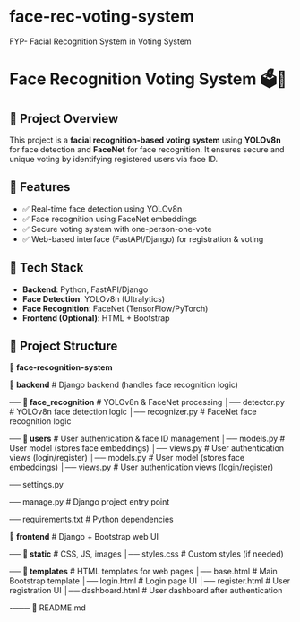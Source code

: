 # face-rec-voting-system
FYP- Facial Recognition System in Voting System

# Face Recognition Voting System 🗳️🤖

## 📌 Project Overview
This project is a **facial recognition-based voting system** using **YOLOv8n** for face detection and **FaceNet** for face recognition. It ensures secure and unique voting by identifying registered users via face ID.

## 🚀 Features
- ✅ Real-time face detection using YOLOv8n  
- ✅ Face recognition using FaceNet embeddings  
- ✅ Secure voting system with one-person-one-vote  
- ✅ Web-based interface (FastAPI/Django) for registration & voting  

## 🔧 Tech Stack
- **Backend**: Python, FastAPI/Django  
- **Face Detection**: YOLOv8n (Ultralytics)  
- **Face Recognition**: FaceNet (TensorFlow/PyTorch)   
- **Frontend (Optional)**: HTML + Bootstrap  

## 📂 Project Structure

**📁 face-recognition-system**

**📂 backend** # Django backend (handles face recognition logic)

── **📂 face_recognition** # YOLOv8n & FaceNet processing
   │── detector.py          # YOLOv8n face detection logic
   │── recognizer.py        # FaceNet face recognition logic
  
── **📂 users**   # User authentication & face ID management
   │── models.py  # User model (stores face embeddings)
   │── views.py   # User authentication views (login/register)
   │── models.py  # User model (stores face embeddings)
   │── views.py   # User authentication views (login/register)

── settings.py

── manage.py # Django project entry point

── requirements.txt # Python dependencies

**📂 frontend** # Django + Bootstrap web UI

── **📂 static**   # CSS, JS, images
   │── styles.css  # Custom styles (if needed)

── **📂 templates**     # HTML templates for web pages
   │── base.html        # Main Bootstrap template
   │── login.html       # Login page UI
   │── register.html    # User registration UI
   │── dashboard.html    # User dashboard after authentication

-─── 📝 README.md
